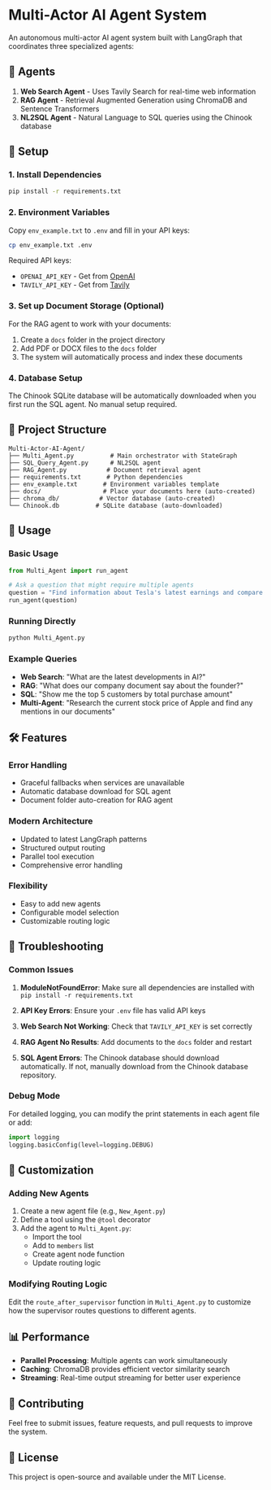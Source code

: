 # Multi-Actor AI Agent System

An autonomous multi-actor AI agent system built with LangGraph that coordinates three specialized agents:

## 🤖 Agents

1. **Web Search Agent** - Uses Tavily Search for real-time web information
2. **RAG Agent** - Retrieval Augmented Generation using ChromaDB and Sentence Transformers
3. **NL2SQL Agent** - Natural Language to SQL queries using the Chinook database

## 🚀 Setup

### 1. Install Dependencies

```bash
pip install -r requirements.txt
```

### 2. Environment Variables

Copy `env_example.txt` to `.env` and fill in your API keys:

```bash
cp env_example.txt .env
```

Required API keys:
- `OPENAI_API_KEY` - Get from [OpenAI](https://platform.openai.com/api-keys)
- `TAVILY_API_KEY` - Get from [Tavily](https://tavily.com/)

### 3. Set up Document Storage (Optional)

For the RAG agent to work with your documents:

1. Create a `docs` folder in the project directory
2. Add PDF or DOCX files to the `docs` folder
3. The system will automatically process and index these documents

### 4. Database Setup

The Chinook SQLite database will be automatically downloaded when you first run the SQL agent. No manual setup required.

## 📁 Project Structure

```
Multi-Actor-AI-Agent/
├── Multi_Agent.py          # Main orchestrator with StateGraph
├── SQL_Query_Agent.py      # NL2SQL agent
├── RAG_Agent.py           # Document retrieval agent
├── requirements.txt       # Python dependencies
├── env_example.txt       # Environment variables template
├── docs/                 # Place your documents here (auto-created)
├── chroma_db/           # Vector database (auto-created)
└── Chinook.db          # SQLite database (auto-downloaded)
```

## 🎯 Usage

### Basic Usage

```python
from Multi_Agent import run_agent

# Ask a question that might require multiple agents
question = "Find information about Tesla's latest earnings and compare it with data from our documents"
run_agent(question)
```

### Running Directly

```bash
python Multi_Agent.py
```

### Example Queries

- **Web Search**: "What are the latest developments in AI?"
- **RAG**: "What does our company document say about the founder?"
- **SQL**: "Show me the top 5 customers by total purchase amount"
- **Multi-Agent**: "Research the current stock price of Apple and find any mentions in our documents"

## 🛠 Features

### Error Handling
- Graceful fallbacks when services are unavailable
- Automatic database download for SQL agent
- Document folder auto-creation for RAG agent

### Modern Architecture
- Updated to latest LangGraph patterns
- Structured output routing
- Parallel tool execution
- Comprehensive error handling

### Flexibility
- Easy to add new agents
- Configurable model selection
- Customizable routing logic

## 🔧 Troubleshooting

### Common Issues

1. **ModuleNotFoundError**: Make sure all dependencies are installed with `pip install -r requirements.txt`

2. **API Key Errors**: Ensure your `.env` file has valid API keys

3. **Web Search Not Working**: Check that `TAVILY_API_KEY` is set correctly

4. **RAG Agent No Results**: Add documents to the `docs` folder and restart

5. **SQL Agent Errors**: The Chinook database should download automatically. If not, manually download from the Chinook database repository.

### Debug Mode

For detailed logging, you can modify the print statements in each agent file or add:

```python
import logging
logging.basicConfig(level=logging.DEBUG)
```

## 📝 Customization

### Adding New Agents

1. Create a new agent file (e.g., `New_Agent.py`)
2. Define a tool using the `@tool` decorator
3. Add the agent to `Multi_Agent.py`:
   - Import the tool
   - Add to `members` list
   - Create agent node function
   - Update routing logic

### Modifying Routing Logic

Edit the `route_after_supervisor` function in `Multi_Agent.py` to customize how the supervisor routes questions to different agents.

## 📊 Performance

- **Parallel Processing**: Multiple agents can work simultaneously
- **Caching**: ChromaDB provides efficient vector similarity search
- **Streaming**: Real-time output streaming for better user experience

## 🤝 Contributing

Feel free to submit issues, feature requests, and pull requests to improve the system.

## 📄 License

This project is open-source and available under the MIT License. 
